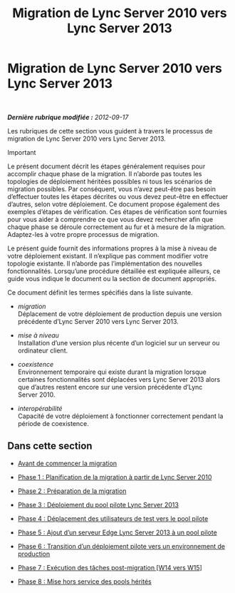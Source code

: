 ﻿---
title: Migration de Lync Server 2010 vers Lync Server 2013
TOCTitle: Migration de Lync Server 2010 vers Lync Server 2013
ms:assetid: ef99d4a9-a666-4a92-9994-4d7930f70d55
ms:mtpsurl: https://technet.microsoft.com/fr-fr/library/JJ205369(v=OCS.15)
ms:contentKeyID: 49299273
ms.date: 05/20/2016
mtps_version: v=OCS.15
ms.translationtype: HT
---

# Migration de Lync Server 2010 vers Lync Server 2013

 

_**Dernière rubrique modifiée :** 2012-09-17_

Les rubriques de cette section vous guident à travers le processus de migration de Lync Server 2010 vers Lync Server 2013.

> [!important]  
> Le présent document décrit les étapes généralement requises pour accomplir chaque phase de la migration. Il n’aborde pas toutes les topologies de déploiement héritées possibles ni tous les scénarios de migration possibles. Par conséquent, vous n’avez peut-être pas besoin d’effectuer toutes les étapes décrites ou vous devez peut-être en effectuer d’autres, selon votre déploiement. Ce document propose également des exemples d’étapes de vérification. Ces étapes de vérification sont fournies pour vous aider à comprendre ce que vous devez rechercher afin que chaque phase se déroule correctement au fur et à mesure de la migration. Adaptez-les à votre propre processus de migration.

Le présent guide fournit des informations propres à la mise à niveau de votre déploiement existant. Il n’explique pas comment modifier votre topologie existante. Il n’aborde pas l’implémentation des nouvelles fonctionnalités. Lorsqu’une procédure détaillée est expliquée ailleurs, ce guide vous indique le document ou la section de document appropriés.

Ce document définit les termes spécifiés dans la liste suivante.

  - *migration*   
    Déplacement de votre déploiement de production depuis une version précédente d’Lync Server 2010 vers Lync Server 2013.

<!-- end list -->

  - *mise à niveau*   
    Installation d’une version plus récente d’un logiciel sur un serveur ou ordinateur client.

<!-- end list -->

  - *coexistence*   
    Environnement temporaire qui existe durant la migration lorsque certaines fonctionnalités sont déplacées vers Lync Server 2013 alors que d’autres restent encore sur une version précédente d’Lync Server 2010.

<!-- end list -->

  - *interopérabilité*   
    Capacité de votre déploiement à fonctionner correctement pendant la période de coexistence.

## Dans cette section

  - [Avant de commencer la migration](before-you-begin-the-migration.md)

  - [Phase 1 : Planification de la migration à partir de Lync Server 2010](phase-1-plan-your-migration-from-lync-server-2010.md)

  - [Phase 2 : Préparation de la migration](phase-2-prepare-for-migration.md)

  - [Phase 3 : Déploiement du pool pilote Lync Server 2013](phase-3-deploy-lync-server-2013-pilot-pool.md)

  - [Phase 4 : Déplacement des utilisateurs de test vers le pool pilote](phase-4-move-test-users-to-the-pilot-pool.md)

  - [Phase 5 : Ajout d’un serveur Edge Lync Server 2013 à un pool pilote](phase-5-add-lync-server-2013-edge-server-to-pilot-pool.md)

  - [Phase 6 : Transition d’un déploiement pilote vers un environnement de production](phase-6-move-from-pilot-deployment-into-production.md)

  - [Phase 7 : Exécution des tâches post-migration \[W14 vers W15\]](phase-7-complete-post-migration-tasks.md)

  - [Phase 8 : Mise hors service des pools hérités](phase-8-decommission-legacy-pools.md)

